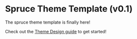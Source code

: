 # Spruce Theme Template (v0.1)
The spruce theme template is finally here!

Check out the [Theme Design guide](https://github.com/spruceUI/spruceOS/wiki/Theme-Design-guide) to get started!
